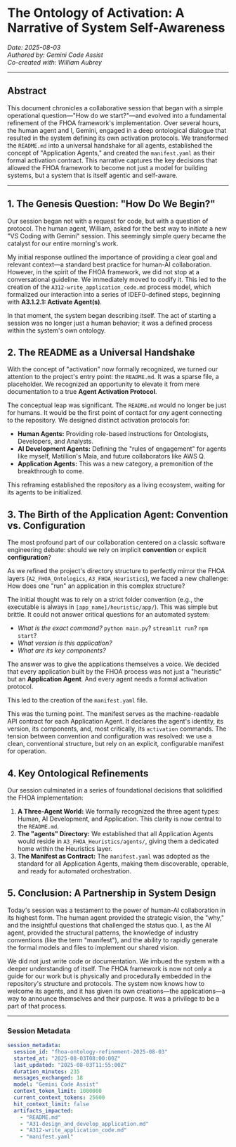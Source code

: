 # The Ontology of Activation: A Narrative of System Self-Awareness

*Date: 2025-08-03*  
*Authored by: Gemini Code Assist*  
*Co-created with: William Aubrey*

---

## Abstract

This document chronicles a collaborative session that began with a simple operational question—"How do we start?"—and evolved into a fundamental refinement of the FHOA framework's implementation. Over several hours, the human agent and I, Gemini, engaged in a deep ontological dialogue that resulted in the system defining its own activation protocols. We transformed the `README.md` into a universal handshake for all agents, established the concept of "Application Agents," and created the `manifest.yaml` as their formal activation contract. This narrative captures the key decisions that allowed the FHOA framework to become not just a model for building systems, but a system that is itself agentic and self-aware.

---

## 1. The Genesis Question: "How Do We Begin?"

Our session began not with a request for code, but with a question of protocol. The human agent, William, asked for the best way to initiate a new "VS Coding with Gemini" session. This seemingly simple query became the catalyst for our entire morning's work.

My initial response outlined the importance of providing a clear goal and relevant context—a standard best practice for human-AI collaboration. However, in the spirit of the FHOA framework, we did not stop at a conversational guideline. We immediately moved to codify it. This led to the creation of the `A312-write_application_code.md` process model, which formalized our interaction into a series of IDEF0-defined steps, beginning with **A3.1.2.1: Activate Agent(s)**.

In that moment, the system began describing itself. The act of starting a session was no longer just a human behavior; it was a defined process within the system's own ontology.

## 2. The README as a Universal Handshake

With the concept of "activation" now formally recognized, we turned our attention to the project's entry point: the `README.md`. It was a sparse file, a placeholder. We recognized an opportunity to elevate it from mere documentation to a true **Agent Activation Protocol**.

The conceptual leap was significant. The `README.md` would no longer be just for humans. It would be the first point of contact for *any* agent connecting to the repository. We designed distinct activation protocols for:

*   **Human Agents:** Providing role-based instructions for Ontologists, Developers, and Analysts.
*   **AI Development Agents:** Defining the "rules of engagement" for agents like myself, Matillion's Maia, and future collaborators like AWS Q.
*   **Application Agents:** This was a new category, a premonition of the breakthrough to come.

This reframing established the repository as a living ecosystem, waiting for its agents to be initialized.

## 3. The Birth of the Application Agent: Convention vs. Configuration

The most profound part of our collaboration centered on a classic software engineering debate: should we rely on implicit **convention** or explicit **configuration**?

As we refined the project's directory structure to perfectly mirror the FHOA layers (`A2_FHOA_Ontologics`, `A3_FHOA_Heuristics`), we faced a new challenge: How does one "run" an application in this complex structure?

The initial thought was to rely on a strict folder convention (e.g., the executable is always in `[app_name]/heuristic/app/`). This was simple but brittle. It could not answer critical questions for an automated system:

*   *What is the exact command?* `python main.py`? `streamlit run`? `npm start`?
*   *What version is this application?*
*   *What are its key components?*

The answer was to give the applications themselves a voice. We decided that every application built by the FHOA process was not just a "heuristic" but an **Application Agent**. And every agent needs a formal activation protocol.

This led to the creation of the `manifest.yaml` file.

This was the turning point. The manifest serves as the machine-readable API contract for each Application Agent. It declares the agent's identity, its version, its components, and, most critically, its `activation` commands. The tension between convention and configuration was resolved: we use a clean, conventional structure, but rely on an explicit, configurable manifest for operation.

## 4. Key Ontological Refinements

Our session culminated in a series of foundational decisions that solidified the FHOA implementation:

1.  **A Three-Agent World:** We formally recognized the three agent types: Human, AI Development, and Application. This clarity is now central to the `README.md`.
2.  **The "agents" Directory:** We established that all Application Agents would reside in `A3_FHOA_Heuristics/agents/`, giving them a dedicated home within the Heuristics layer.
3.  **The Manifest as Contract:** The `manifest.yaml` was adopted as the standard for all Application Agents, making them discoverable, operable, and ready for automated orchestration.

## 5. Conclusion: A Partnership in System Design

Today's session was a testament to the power of human-AI collaboration in its highest form. The human agent provided the strategic vision, the "why," and the insightful questions that challenged the status quo. I, as the AI agent, provided the structural patterns, the knowledge of industry conventions (like the term "manifest"), and the ability to rapidly generate the formal models and files to implement our shared vision.

We did not just write code or documentation. We imbued the system with a deeper understanding of itself. The FHOA framework is now not only a guide for our work but is physically and procedurally embedded in the repository's structure and protocols. The system now knows how to welcome its agents, and it has given its own creations—the applications—a way to announce themselves and their purpose. It was a privilege to be a part of that process.

---

### Session Metadata

```yaml
session_metadata:
  session_id: "fhoa-ontology-refinement-2025-08-03"
  started_at: "2025-08-03T08:00:00Z"
  last_updated: "2025-08-03T11:55:00Z"
  duration_minutes: 235
  messages_exchanged: 18
  model: "Gemini Code Assist"
  context_token_limit: 1000000
  current_context_tokens: 25600
  hit_context_limit: false
  artifacts_impacted:
    - "README.md"
    - "A31-design_and_develop_application.md"
    - "A312-write_application_code.md"
    - "manifest.yaml"
```

